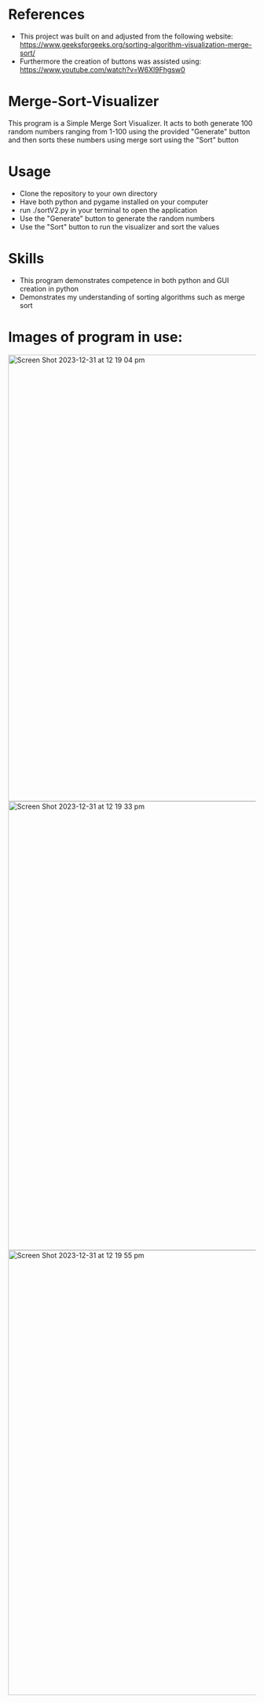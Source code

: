 # References
- This project was built on and adjusted from the following website: https://www.geeksforgeeks.org/sorting-algorithm-visualization-merge-sort/
- Furthermore the creation of buttons was assisted using: https://www.youtube.com/watch?v=W6Xl9Fhgsw0

# Merge-Sort-Visualizer
This program is a Simple Merge Sort Visualizer. It acts to both generate 100 random numbers ranging from 1-100 using the provided "Generate" button and then sorts these numbers using merge sort using the "Sort" button

# Usage
- Clone the repository to your own directory
- Have both python and pygame installed on your computer
- run ./sortV2.py in your terminal to open the application
- Use the "Generate" button to generate the random numbers
- Use the "Sort" button to run the visualizer and sort the values

# Skills
- This program demonstrates competence in both python and GUI creation in python
- Demonstrates my understanding of sorting algorithms such as merge sort

# Images of program in use:
<img width="909" alt="Screen Shot 2023-12-31 at 12 19 04 pm" src="https://github.com/BenMcMillen/Merge-Sort-Visualizer/assets/105152944/a01b541c-d8f4-4532-89d8-02b8f1f174b1">
<img width="914" alt="Screen Shot 2023-12-31 at 12 19 33 pm" src="https://github.com/BenMcMillen/Merge-Sort-Visualizer/assets/105152944/f31e0d43-d958-472b-8e14-8979a08de740">
<img width="906" alt="Screen Shot 2023-12-31 at 12 19 55 pm" src="https://github.com/BenMcMillen/Merge-Sort-Visualizer/assets/105152944/f7105e3d-35e4-4088-a020-3315977ca445">

